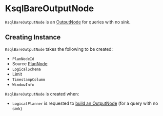 # KsqlBareOutputNode

`KsqlBareOutputNode` is an [OutputNode](OutputNode.md) for queries with no sink.

## Creating Instance

`KsqlBareOutputNode` takes the following to be created:

* <span id="id"> `PlanNodeId`
* <span id="source"> Source [PlanNode](PlanNode.md)
* <span id="schema"> `LogicalSchema`
* <span id="limit"> Limit
* <span id="timestampColumn"> `TimestampColumn`
* <span id="windowInfo"> `WindowInfo`

`KsqlBareOutputNode` is created when:

* `LogicalPlanner` is requested to [build an OutputNode](LogicalPlanner.md#buildOutputNode) (for a query with no sink)
